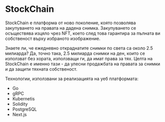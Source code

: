 # StockChain
StockChain е платформа от ново поколение, която позволява закупуването на правата на дадена снимка. Закупуването се осъществява изцяло чрез NFT, което след това гарантира за пълната ви собственост върху избраното изображение.

Знаете ли, че ежедневно откраднатите снимки по света са около 2.5 милиарда? Да, точно така, 2.5 милиарда снимки на ден, които се използват без хората, използващи ги, да имат права за тях. Целта на StockChain е именно тази - да улесни продажбата на правата за снимки и да защити тяхната собственост.

Технологии, използвани за реализацията на уеб платформата:
 - Go
 - gRPC
 - Kubernetis
 - Solidity
 - PostgreSQL
 - Next.js
